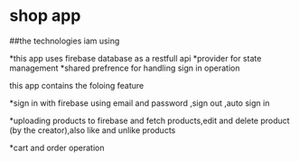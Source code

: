 # shop app
##the technologies iam using


*this app uses firebase database as a restfull api 
*provider for state management
*shared  prefrence  for handling sign in operation 



this app contains the foloing feature 


*sign in with firebase using email and password ,sign out ,auto sign in 

*uploading products to firebase and fetch products,edit and delete product (by the creator),also like and unlike products


*cart and order operation 
